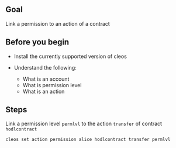 ## Goal

Link a permission to an action of a contract

## Before you begin

* Install the currently supported version of cleos

* Understand the following:
  * What is an account
  * What is permission level
  * What is an action

## Steps

Link a permission level `permlvl` to the action `transfer` of contract `hodlcontract`

```shell
cleos set action permission alice hodlcontract transfer permlvl
```